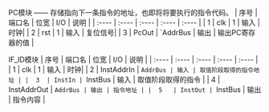 PC模块 —— 存储指向下一条指令的地址，也即将将要执行的指令代码。
|   序号  | 端口名  | 位宽 | I/O  | 说明 |
|  :----  | :----  | :---- | :---- | :---- |
|  1   | clk | 1 | 输入 | 时钟|
|  2   | rst | 1 | 输入 | 复位信号|
|  3   | PcOut | `AddrBus | 输出 | 输出PC寄存器的值 |

IF_ID模块
|   序号  | 端口名  | 位宽 | I/O  | 说明 |
|  :----  | :----  | :---- | :---- | :---- |
|  1   | clk | 1 | 输入 | 时钟|
|  2   | InstAddrIn | `AddrBus | 输入 | 取值阶段取得的指令地址 |
|  3  | InstIn | `InstBus | 输入 | 取值阶段取得的指令 |
|  4  | InstAddrOut | `AddrBus | 输出 | 指令地址 |
|  5   | InstOut | `InstBus | 输出 | 指令内容 |
